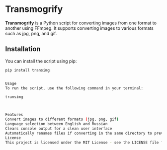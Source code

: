 # Transmogrify

**Transmogrify** is a Python script for converting images from one format to another using FFmpeg. It supports converting images to various formats such as jpg, png, and gif.

## Installation

You can install the script using pip:

```sh
pip install transimg


Usage
To run the script, use the following command in your terminal:

transimg



Features
Convert images to different formats (jpg, png, gif)
Language selection between English and Russian
Clears console output for a clean user interface
Automatically renames files if converting in the same directory to prevent overwriting
License
This project is licensed under the MIT License - see the LICENSE file for details.